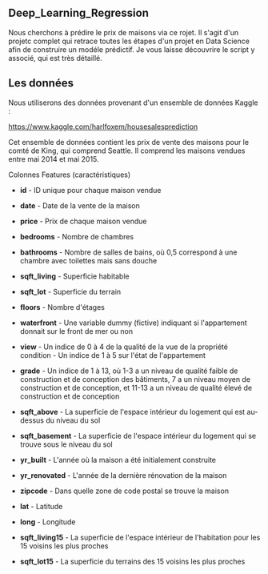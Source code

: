 ## **Deep_Learning_Regression**

Nous cherchons à prédire le prix de maisons via ce rojet. Il s'agit d'un projetc complet qui retrace toutes les étapes d'un projet en Data Science afin de construire un modéle prédictif. Je vous laisse découvrire le script y associé, qui est très détaillé.

## **Les données**
Nous utiliserons des données provenant d'un ensemble de données Kaggle :

https://www.kaggle.com/harlfoxem/housesalesprediction

Cet ensemble de données contient les prix de vente des maisons pour le comté de King, qui comprend Seattle. Il comprend les maisons vendues entre mai 2014 et mai 2015. 

Colonnes Features (caractéristiques)

- **id** - ID unique pour chaque maison vendue

- **date** - Date de la vente de la maison

- **price** - Prix de chaque maison vendue

- **bedrooms** - Nombre de chambres

- **bathrooms** - Nombre de salles de bains, où 0,5 correspond à une chambre avec toilettes mais sans douche

- **sqft_living** - Superficie habitable

- **sqft_lot** - Superficie du terrain

- **floors** - Nombre d'étages

- **waterfront** - Une variable dummy (fictive) indiquant si l'appartement donnait sur le front de mer ou non

- **view** - Un indice de 0 à 4 de la qualité de la vue de la propriété
condition - Un indice de 1 à 5 sur l'état de l'appartement

- **grade** - Un indice de 1 à 13, où 1-3 a un niveau de qualité faible de construction et de conception des bâtiments, 7 a un niveau moyen de construction et de conception, et 11-13 a un niveau de qualité élevé de construction et de conception

- **sqft_above** - La superficie de l'espace intérieur du logement qui est au-dessus du niveau du sol

- **sqft_basement** - La superficie de l'espace intérieur du logement qui se trouve sous le niveau du sol

- **yr_built** - L'année où la maison a été initialement construite

- **yr_renovated** - L'année de la dernière rénovation de la maison

- **zipcode** - Dans quelle zone de code postal se trouve la maison

- **lat** - Latitude

- **long** - Longitude

- **sqft_living15** - La superficie de l'espace intérieur de l'habitation pour les 15 voisins les plus proches

- **sqft_lot15** - La superficie du terrains des 15 voisins les plus proches

